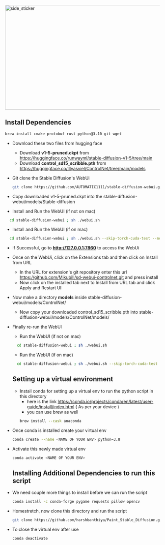 
<img align="center" width=600px height=340px alt="side_sticker" src="https://media.giphy.com/media/v1.Y2lkPTc5MGI3NjExZDZmMjE1YTI1Y2U5YTg4ZGFiZGU1MTNlZjFjZDgzNzYzNGJiNWQ5NyZlcD12MV9pbnRlcm5hbF9naWZzX2dpZklkJmN0PWc/MIo0FFTCFv9fCMn5Lx/giphy.gif" />


## Install Dependencies 

```sh
brew install cmake protobuf rust python@3.10 git wget
```

- Download these two files from hugging face 
  - Download  **v1-5-pruned.ckpt** from https://huggingface.co/runwayml/stable-diffusion-v1-5/tree/main
  - Download **control_sd15_scribble.pth** from https://huggingface.co/lllyasviel/ControlNet/tree/main/models
  
- Git clone the Stable Diffusion's WebUi
  ```sh
  git clone https://github.com/AUTOMATIC1111/stable-diffusion-webui.git
  ```
- Copy downloaded v1-5-pruned.ckpt into the stable-diffusion-webui/models/Stable-diffusion

- Install and Run the WebUI (if not on mac)
```sh
  cd stable-diffusion-webui ; sh ./webui.sh 
```
- Install and Run the WebUI (if on mac)
```sh
  cd stable-diffusion-webui ; sh ./webui.sh --skip-torch-cuda-test --no-half --use-cpu all
```
- If Successful, go to **http://127.0.0.1:7860** to access the WebUi

- Once on the WebUi, click on the Extensions tab and then click on Install from URL
  - In the URL for extension's git repository enter this url https://github.com/Mikubill/sd-webui-controlnet.git and press install
  - Now click on the installed tab next to Install from URL tab and click Apply and Restart UI

- Now make a directory **models** inside stable-diffusion-webui/models/ControlNet/
  - Now copy your downloaded control_sd15_scribble.pth into stable-diffusion-webui/models/ControlNet/models/ 

- Finally re-run the WebUI
  - Run the WebUI (if not on mac)
  ```sh
    cd stable-diffusion-webui ; sh ./webui.sh 
  ```
  - Run the WebUI (if on mac)
  ```sh
    cd stable-diffusion-webui ; sh ./webui.sh --skip-torch-cuda-test --no-half --use-cpu all --opt-split-attention-v1 --medvram
  ```
  
  ## Setting up a virtual environment 
  
  - Install conda for setting up a virtual env to run the python script in this directory 
    - here is the link https://conda.io/projects/conda/en/latest/user-guide/install/index.html ( As per your device )
    - you can use brew as well 
    ```sh
    brew install --cask anaconda
    ```
 - Once conda is installed create your virtual env
    ```sh
    conda create --name <NAME OF YOUR ENV> python=3.8
    ```
- Activate this newly made virtual env
    ```sh
    conda activate <NAME OF YOUR ENV>
    ```
 
  ## Installing Additional Dependencies to run this script

- We need couple more things to install before we can run the script 
    ```sh
    conda install -c conda-forge pygame requests pillow opencv
    ```
- Homestretch, now clone this directory and run the script 
    ```sh
    git clone https://github.com/harshbanthiya/Paint_Stable_Diffusion.git ; cd Paint_Stable_Diffusion ; python Ai_Paint.py
    ```
- To close the virtual env after use 
    ```sh
    conda deactivate
    ```
